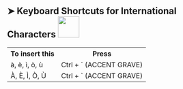 ## ➤ Keyboard Shortcuts for International Characters  <img src="https://media.giphy.com/media/WUlplcMpOCEmTGBtBW/giphy.gif" width="50">

<table>
  <tr>
    <th>To insert this</th>
    <th>Press</th>
  </tr>
  <tr>
    <td>à, è, ì, ò, ù</td>
    <td>Ctrl + ` (ACCENT GRAVE) </td>
  </tr>
  <tr>
    <td>À, È, Ì, Ò, Ù</td>
    <td>Ctrl + ` (ACCENT GRAVE) </td>
  </tr>
</table>
